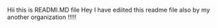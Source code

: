 Hii this is READMI.MD file
Hey I have ediited this readme file  also by my another organization !!!!!
